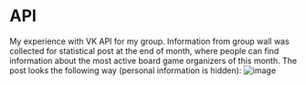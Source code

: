 # API
My experience with VK API for my group.
Information from group wall was collected for statistical post at the end of month, where people can find information about the most active board game organizers of this month.
The post looks the following way (personal information is hidden):
![image](https://github.com/kioneta/API/assets/110675077/1e489d56-562f-4a06-9b8d-0a8ddfc93c76)

